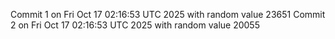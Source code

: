 Commit 1 on Fri Oct 17 02:16:53 UTC 2025 with random value 23651
Commit 2 on Fri Oct 17 02:16:53 UTC 2025 with random value 20055
